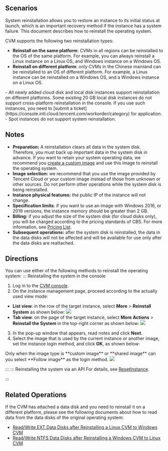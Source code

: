 ## Scenarios

System reinstallation allows you to restore an instance to its initial status at launch, which is an important recovery method if the instance has a system failure. This document describes how to reinstall the operating system.


CVM supports the following two reinstallation types:
 - **Reinstall on the same platform**: CVMs in all regions can be reinstalled to the OS of the same platform.
 For example, you can always reinstall a Linux instance on a Linux OS, and Windows instance on a Windows OS. 
 - **Reinstall on different platform**: only CVMs in the Chinese mainland can be reinstalled to an OS of different platform.
 For example, a Linux instance can be reinstalled on a Windows OS, and a Windows instance on a Linux OS.
<dx-alert infotype="explain" title="">
- All newly added cloud disk and local disk instances support reinstallation on different platforms. Some existing 20 GB local disk instances do not support cross-platform reinstallation in the console. If you use such instances, you need to [submit a ticket](https://console.intl.cloud.tencent.com/workorder/category) for application.
- Spot instances do not support system reinstallation.
</dx-alert>



## Notes
 - **Preparation:** A reinstallation clears all data in the system disk. Therefore, you must back up important data in the system disk in advance. If you want to retain your system operating data, we recommend you [create a custom image](/doc/product/213/4942) and use this image to reinstall the operating system.
 - **Image selection:** we recommend that you use the image provided by Tencent Cloud or your custom image instead of those from unknown or other sources. Do not perform other operations while the system disk is being reinstalled.
 - **Instance physical features:** the public IP of the instance will not change.
 - **Specification limits**: if you want to use an image with Windows 2016,  or 2019 versions, the instance memory should be greater than 2 GB.
 - **Billing:** if you adjust the size of the system disk (for cloud disks only), you will be charged according to the pricing standards of CBS. For more information, see [Pricing List](/doc/product/213/%E7%A1%AC%E7%9B%98%E4%BB%B7%E6%A0%BC).
 - **Subsequent operations:** after the system disk is reinstalled, the data in the data disks will not be affected and will be available for use only after the data disks are reattached.


## Directions
You can use either of the following methods to reinstall the operating system:
<dx-tabs>
::: Reinstalling the system in the console[](id:useConsole)
1. Log in to the [CVM console](https://console.cloud.tencent.com/cvm/).
2. On the instance management page, proceed according to the actually used view mode:
  - **List view**: in the row of the target instance, select **More** > **Reinstall System** as shown below:
![](https://qcloudimg.tencent-cloud.cn/raw/292e93008168285d01416391632ff43c.png)
  - **Tab view**: on the page of the target instance, select **More Actions** > **Reinstall the System** in the top-right corner as shown below:
![](https://qcloudimg.tencent-cloud.cn/raw/27a65b9ae3e68ab8a6a59e2186ce115d.png)
3. In the pop-up window that appears, read notes and click **Next**.
4. Select the image that is used by the current instance or another image, set the instance login method, and click **OK**, as shown below:
<dx-alert infotype="explain" title="">
Only when the image type is **custom image** or **shared image** can you select **Follow image** as the login method.
</dx-alert>
<img src="https://staticintl.cloudcachetci.com/yehe/backend-news/Akym383_%E4%BC%81%E4%B8%9A%E5%BE%AE%E4%BF%A1%E6%88%AA%E5%9B%BE_20230407162815.png"/>

:::
::: Reinstalling the system via an API[](id:useAPI)
For details, see [ResetInstance](https://www.tencentcloud.com/document/product/213/33242).

:::
</dx-tabs>

## Related Operations
If the CVM has attached a data disk and you need to reinstall it on a different platform, please see the following documents about how to read data from the data disks of the original operating system:
- [Read/Write EXT Data Disks after Reinstalling a Linux CVM to Windows CVM](https://www.tencentcloud.com/document/product/213/3856)
- [Read/Write NTFS Data Disks after Reinstalling a Windows CVM to Linux CVM](https://www.tencentcloud.com/document/product/213/3857)


